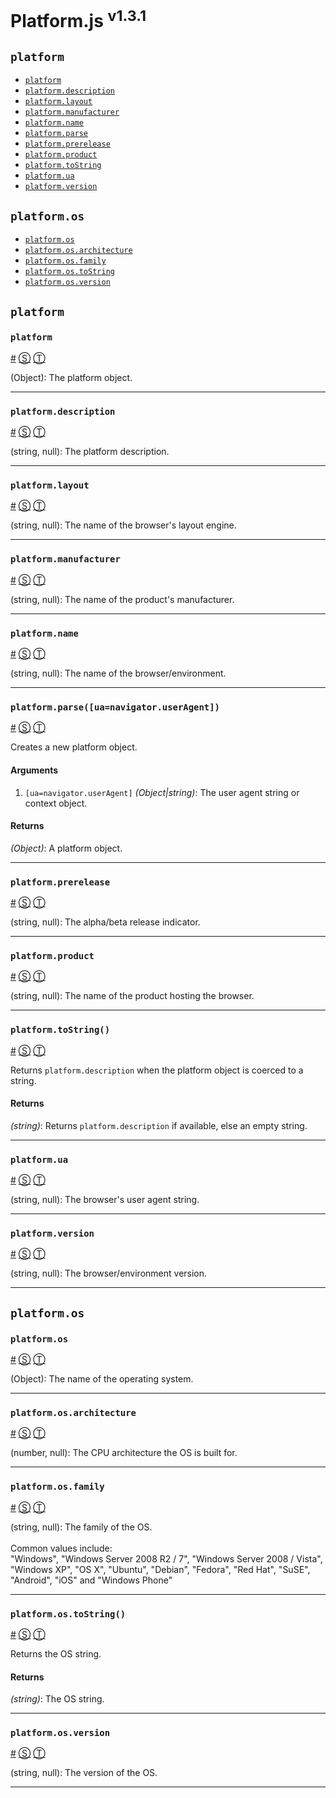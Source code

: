 # Platform.js <sup>v1.3.1</sup>

<!-- div class="toc-container" -->

<!-- div -->

## `platform`
* <a href="#platform">`platform`</a>
* <a href="#platformdescription">`platform.description`</a>
* <a href="#platformlayout">`platform.layout`</a>
* <a href="#platformmanufacturer">`platform.manufacturer`</a>
* <a href="#platformname">`platform.name`</a>
* <a href="#platformparseuanavigatoruseragent">`platform.parse`</a>
* <a href="#platformprerelease">`platform.prerelease`</a>
* <a href="#platformproduct">`platform.product`</a>
* <a href="#platformtostring">`platform.toString`</a>
* <a href="#platformua">`platform.ua`</a>
* <a href="#platformversion">`platform.version`</a>

<!-- /div -->

<!-- div -->

## `platform.os`
* <a href="#platformos">`platform.os`</a>
* <a href="#platformosarchitecture">`platform.os.architecture`</a>
* <a href="#platformosfamily">`platform.os.family`</a>
* <a href="#platformostostring">`platform.os.toString`</a>
* <a href="#platformosversion">`platform.os.version`</a>

<!-- /div -->

<!-- /div -->

<!-- div class="doc-container" -->

<!-- div -->

## `platform`

<!-- div -->

### <a id="platform"></a>`platform`
<a href="#platform">#</a> [&#x24C8;](https://github.com/bestiejs/platform.js/blob/1.3.1/platform.js#L984 "View in source") [&#x24C9;][1]

(Object): The platform object.

* * *

<!-- /div -->

<!-- div -->

### <a id="platformdescription"></a>`platform.description`
<a href="#platformdescription">#</a> [&#x24C8;](https://github.com/bestiejs/platform.js/blob/1.3.1/platform.js#L992 "View in source") [&#x24C9;][1]

(string, null): The platform description.

* * *

<!-- /div -->

<!-- div -->

### <a id="platformlayout"></a>`platform.layout`
<a href="#platformlayout">#</a> [&#x24C8;](https://github.com/bestiejs/platform.js/blob/1.3.1/platform.js#L1000 "View in source") [&#x24C9;][1]

(string, null): The name of the browser's layout engine.

* * *

<!-- /div -->

<!-- div -->

### <a id="platformmanufacturer"></a>`platform.manufacturer`
<a href="#platformmanufacturer">#</a> [&#x24C8;](https://github.com/bestiejs/platform.js/blob/1.3.1/platform.js#L1008 "View in source") [&#x24C9;][1]

(string, null): The name of the product's manufacturer.

* * *

<!-- /div -->

<!-- div -->

### <a id="platformname"></a>`platform.name`
<a href="#platformname">#</a> [&#x24C8;](https://github.com/bestiejs/platform.js/blob/1.3.1/platform.js#L1016 "View in source") [&#x24C9;][1]

(string, null): The name of the browser/environment.

* * *

<!-- /div -->

<!-- div -->

### <a id="platformparseuanavigatoruseragent"></a>`platform.parse([ua=navigator.userAgent])`
<a href="#platformparseuanavigatoruseragent">#</a> [&#x24C8;](https://github.com/bestiejs/platform.js/blob/1.3.1/platform.js#L251 "View in source") [&#x24C9;][1]

Creates a new platform object.

#### Arguments
1. `[ua=navigator.userAgent]` *(Object|string)*: The user agent string or context object.

#### Returns
*(Object)*:  A platform object.

* * *

<!-- /div -->

<!-- div -->

### <a id="platformprerelease"></a>`platform.prerelease`
<a href="#platformprerelease">#</a> [&#x24C8;](https://github.com/bestiejs/platform.js/blob/1.3.1/platform.js#L1024 "View in source") [&#x24C9;][1]

(string, null): The alpha/beta release indicator.

* * *

<!-- /div -->

<!-- div -->

### <a id="platformproduct"></a>`platform.product`
<a href="#platformproduct">#</a> [&#x24C8;](https://github.com/bestiejs/platform.js/blob/1.3.1/platform.js#L1032 "View in source") [&#x24C9;][1]

(string, null): The name of the product hosting the browser.

* * *

<!-- /div -->

<!-- div -->

### <a id="platformtostring"></a>`platform.toString()`
<a href="#platformtostring">#</a> [&#x24C8;](https://github.com/bestiejs/platform.js/blob/1.3.1/platform.js#L591 "View in source") [&#x24C9;][1]

Returns `platform.description` when the platform object is coerced to a string.

#### Returns
*(string)*:  Returns `platform.description` if available, else an empty string.

* * *

<!-- /div -->

<!-- div -->

### <a id="platformua"></a>`platform.ua`
<a href="#platformua">#</a> [&#x24C8;](https://github.com/bestiejs/platform.js/blob/1.3.1/platform.js#L1040 "View in source") [&#x24C9;][1]

(string, null): The browser's user agent string.

* * *

<!-- /div -->

<!-- div -->

### <a id="platformversion"></a>`platform.version`
<a href="#platformversion">#</a> [&#x24C8;](https://github.com/bestiejs/platform.js/blob/1.3.1/platform.js#L1048 "View in source") [&#x24C9;][1]

(string, null): The browser/environment version.

* * *

<!-- /div -->

<!-- /div -->

<!-- div -->

## `platform.os`

<!-- div -->

### <a id="platformos"></a>`platform.os`
<a href="#platformos">#</a> [&#x24C8;](https://github.com/bestiejs/platform.js/blob/1.3.1/platform.js#L1056 "View in source") [&#x24C9;][1]

(Object): The name of the operating system.

* * *

<!-- /div -->

<!-- div -->

### <a id="platformosarchitecture"></a>`platform.os.architecture`
<a href="#platformosarchitecture">#</a> [&#x24C8;](https://github.com/bestiejs/platform.js/blob/1.3.1/platform.js#L1064 "View in source") [&#x24C9;][1]

(number, null): The CPU architecture the OS is built for.

* * *

<!-- /div -->

<!-- div -->

### <a id="platformosfamily"></a>`platform.os.family`
<a href="#platformosfamily">#</a> [&#x24C8;](https://github.com/bestiejs/platform.js/blob/1.3.1/platform.js#L1077 "View in source") [&#x24C9;][1]

(string, null): The family of the OS.
<br>
<br>
Common values include:<br>
"Windows", "Windows Server 2008 R2 / 7", "Windows Server 2008 / Vista",
"Windows XP", "OS X", "Ubuntu", "Debian", "Fedora", "Red Hat", "SuSE",
"Android", "iOS" and "Windows Phone"

* * *

<!-- /div -->

<!-- div -->

### <a id="platformostostring"></a>`platform.os.toString()`
<a href="#platformostostring">#</a> [&#x24C8;](https://github.com/bestiejs/platform.js/blob/1.3.1/platform.js#L1093 "View in source") [&#x24C9;][1]

Returns the OS string.

#### Returns
*(string)*:  The OS string.

* * *

<!-- /div -->

<!-- div -->

### <a id="platformosversion"></a>`platform.os.version`
<a href="#platformosversion">#</a> [&#x24C8;](https://github.com/bestiejs/platform.js/blob/1.3.1/platform.js#L1085 "View in source") [&#x24C9;][1]

(string, null): The version of the OS.

* * *

<!-- /div -->

<!-- /div -->

<!-- /div -->

 [1]: #platform "Jump back to the TOC."

